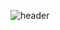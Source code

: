 ![header](https://capsule-render.vercel.app/api?type=waving&color=auto&height=300&section=header&text=Welcome&fontSize=90&animation=fadeIn&fontAlignY=38Ydesc=YongJu's%20GitHub%20Profile&descAlignY=51&descAlign=62)
